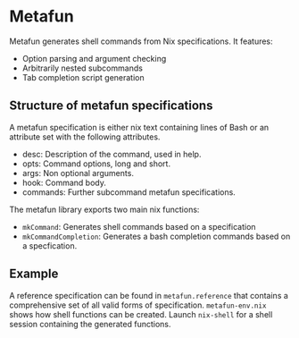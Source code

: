 # Metafun

Metafun generates shell commands from Nix specifications. It features:

- Option parsing and argument checking
- Arbitrarily nested subcommands
- Tab completion script generation

## Structure of metafun specifications

A metafun specification is either nix text containing lines of Bash or an attribute set with the following attributes.

- desc: Description of the command, used in help.
- opts: Command options, long and short.
- args: Non optional arguments.
- hook: Command body.
- commands: Further subcommand metafun specifications.

The metafun library exports two main nix functions:

- `mkCommand`: Generates shell commands based on a specification
- `mkCommandCompletion`: Generates a bash completion commands based on a specfication.

## Example

A reference specification can be found in `metafun.reference` that contains a comprehensive set of all valid forms of specification. `metafun-env.nix` shows how shell functions can be created. Launch `nix-shell` for a shell session containing the generated functions.
